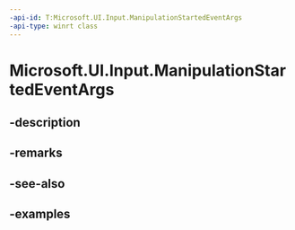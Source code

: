 ```yaml
---
-api-id: T:Microsoft.UI.Input.ManipulationStartedEventArgs
-api-type: winrt class
---
```


# Microsoft.UI.Input.ManipulationStartedEventArgs

<!--
public sealed class ManipulationStartedEventArgs
-->

## -description
## -remarks

## -see-also

## -examples
